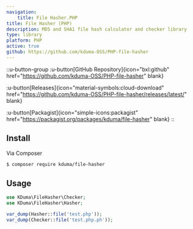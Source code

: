 ```yaml
---
navigation:
    title: File Hasher.PHP
title: File Hasher (PHP)
description: MD5 and SHA1 file hash calculator and checker library
type: library
platform: PHP
active: true
github: https://github.com/kduma-OSS/PHP-file-hasher
---
```


::u-button-group
:u-button[GitHub Repository]{icon="bxl:github" href="https://github.com/kduma-OSS/PHP-file-hasher" blank}

:u-button[Releases]{icon="material-symbols:cloud-download" href="https://github.com/kduma-OSS/PHP-file-hasher/releases/latest/" blank}

:u-button[Packagist]{icon="simple-icons:packagist" href="https://packagist.org/packages/kduma/file-hasher" blank}
::

## Install

Via Composer

``` bash
$ composer require kduma/file-hasher
```

## Usage

``` php
use KDuma\FileHasher\Checker;
use KDuma\FileHasher\Hasher;

var_dump(Hasher::file('test.php'));
var_dump(Checker::file('test.php.ph'));
```